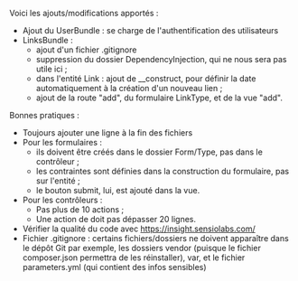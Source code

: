 Voici les ajouts/modifications apportés :
- Ajout du UserBundle : se charge de l'authentification des utilisateurs
- LinksBundle : 
    - ajout d'un fichier .gitignore
    - suppression du dossier DependencyInjection, qui ne nous sera pas utile ici ;
    - dans l'entité Link : ajout de __construct, pour définir la date automatiquement à la création d'un nouveau lien ;
    - ajout de la route "add", du formulaire LinkType, et de la vue "add".

Bonnes pratiques :
- Toujours ajouter une ligne à la fin des fichiers
- Pour les formulaires : 
    - ils doivent être créés dans le dossier Form/Type, pas dans le contrôleur ;
    - les contraintes sont définies dans la construction du formulaire, pas sur l'entité ;
    - le bouton submit, lui, est ajouté dans la vue.
- Pour les contrôleurs :
    - Pas plus de 10 actions ;
    - Une action de doit pas dépasser 20 lignes.
- Vérifier la qualité du code avec https://insight.sensiolabs.com/
- Fichier .gitignore : certains fichiers/dossiers ne doivent apparaître dans le dépôt Git par exemple, les dossiers
vendor (puisque le fichier composer.json permettra de les réinstaller), var, et le fichier parameters.yml (qui contient
des infos sensibles)